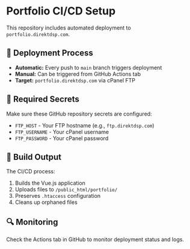 # Portfolio CI/CD Setup

This repository includes automated deployment to `portfolio.direktdsp.com`.

## 🚀 Deployment Process

- **Automatic:** Every push to `main` branch triggers deployment
- **Manual:** Can be triggered from GitHub Actions tab
- **Target:** `portfolio.direktdsp.com` via cPanel FTP

## 🔧 Required Secrets

Make sure these GitHub repository secrets are configured:

- `FTP_HOST` - Your FTP hostname (e.g., `ftp.direktdsp.com`)
- `FTP_USERNAME` - Your cPanel username
- `FTP_PASSWORD` - Your cPanel password

## 📁 Build Output

The CI/CD process:
1. Builds the Vue.js application
2. Uploads files to `/public_html/portfolio/`
3. Preserves `.htaccess` configuration
4. Cleans up orphaned files

## 🔍 Monitoring

Check the Actions tab in GitHub to monitor deployment status and logs.
